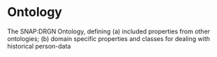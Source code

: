 # Ontology
The SNAP:DRGN Ontology, defining (a) included properties from other ontologies; (b) domain specific properties and classes for dealing with historical person-data
